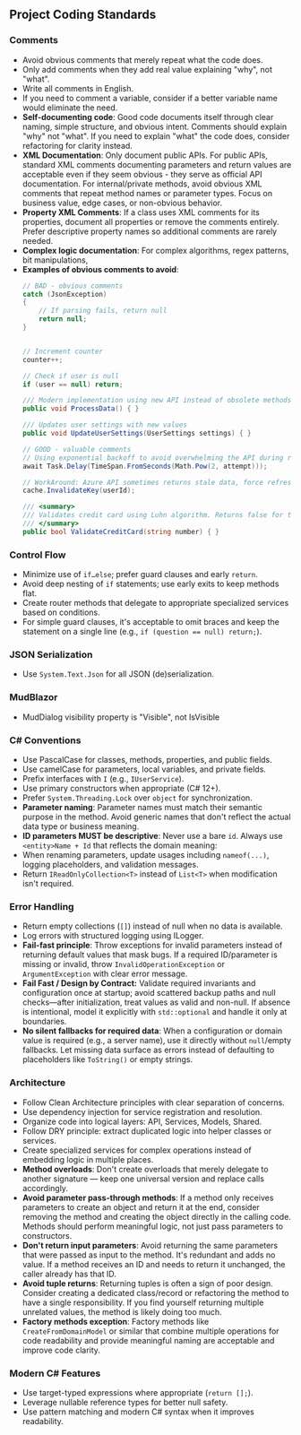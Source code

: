 ﻿## Project Coding Standards

### Comments
- Avoid obvious comments that merely repeat what the code does.
- Only add comments when they add real value explaining "why", not "what".
- Write all comments in English.
- If you need to comment a variable, consider if a better variable name would eliminate the need.
- **Self-documenting code**: Good code documents itself through clear naming, simple structure, and obvious intent. Comments should explain "why" not "what". If you need to explain "what" the code does, consider refactoring for clarity instead.
- **XML Documentation**: Only document public APIs. For public APIs, standard XML comments documenting parameters and return values are acceptable even if they seem obvious - they serve as official API documentation. For internal/private methods, avoid obvious XML comments that repeat method names or parameter types. Focus on business value, edge cases, or non-obvious behavior.
- **Property XML Comments**: If a class uses XML comments for its properties, document all properties or remove the comments entirely. Prefer descriptive property names so additional comments are rarely needed.
- **Complex logic documentation**: For complex algorithms, regex patterns, bit manipulations, 
- **Examples of obvious comments to avoid**:
  ```csharp
  // BAD - obvious comments
  catch (JsonException)
  {
      // If parsing fails, return null
      return null;
  }
  
  
  // Increment counter
  counter++;
  
  // Check if user is null
  if (user == null) return;
  
  /// Modern implementation using new API instead of obsolete methods
  public void ProcessData() { }
  
  /// Updates user settings with new values
  public void UpdateUserSettings(UserSettings settings) { }
  
  // GOOD - valuable comments
  // Using exponential backoff to avoid overwhelming the API during retries
  await Task.Delay(TimeSpan.FromSeconds(Math.Pow(2, attempt)));
  
  // WorkAround: Azure API sometimes returns stale data, force refresh after writes
  cache.InvalidateKey(userId);
  
  /// <summary>
  /// Validates credit card using Luhn algorithm. Returns false for test cards in development.
  /// </summary>
  public bool ValidateCreditCard(string number) { }

  ```

### Control Flow
- Minimize use of `if…else`; prefer guard clauses and early `return`.
- Avoid deep nesting of `if` statements; use early exits to keep methods flat.
- Create router methods that delegate to appropriate specialized services based on conditions.
- For simple guard clauses, it's acceptable to omit braces and keep the statement on a single line (e.g., `if (question == null) return;`).

### JSON Serialization
- Use `System.Text.Json` for all JSON (de)serialization.

### MudBlazor
- MudDialog visibility property is "Visible", not IsVisible

### C# Conventions
- Use PascalCase for classes, methods, properties, and public fields.
- Use camelCase for parameters, local variables, and private fields.
- Prefix interfaces with `I` (e.g., `IUserService`).
- Use primary constructors when appropriate (C# 12+).
- Prefer `System.Threading.Lock` over `object` for synchronization.
- **Parameter naming**: Parameter names must match their semantic purpose in the method. Avoid generic names that don't reflect the actual data type or business meaning.
- **ID parameters MUST be descriptive**: Never use a bare `id`. Always use `<entity>Name + Id` that reflects the domain meaning:
- When renaming parameters, update usages including `nameof(...)`, logging placeholders, and validation messages.
- Return `IReadOnlyCollection<T>` instead of `List<T>` when modification isn't required.

### Error Handling
- Return empty collections (`[]`) instead of null when no data is available.
- Log errors with structured logging using ILogger.
- **Fail-fast principle**: Throw exceptions for invalid parameters instead of returning default values that mask bugs. If a required ID/parameter is missing or invalid, throw `InvalidOperationException` or `ArgumentException` with clear error message.
- **Fail Fast / Design by Contract:** Validate required invariants and configuration once at startup; avoid scattered backup paths and null checks—after initialization, treat values as valid and non-null. If absence is intentional, model it explicitly with `std::optional` and handle it only at boundaries.
- **No silent fallbacks for required data**: When a configuration or domain value is required (e.g., a server name), use it directly without `null`/empty fallbacks. Let missing data surface as errors instead of defaulting to placeholders like `ToString()` or empty strings.

### Architecture
- Follow Clean Architecture principles with clear separation of concerns.
- Use dependency injection for service registration and resolution.
- Organize code into logical layers: API, Services, Models, Shared.
- Follow DRY principle: extract duplicated logic into helper classes or services.
- Create specialized services for complex operations instead of embedding logic in multiple places.
- **Method overloads**: Don't create overloads that merely delegate to another signature — keep one universal version and replace calls accordingly.
- **Avoid parameter pass-through methods**: If a method only receives parameters to create an object and return it at the end, consider removing the method and creating the object directly in the calling code. Methods should perform meaningful logic, not just pass parameters to constructors.
- **Don't return input parameters**: Avoid returning the same parameters that were passed as input to the method. It's redundant and adds no value. If a method receives an ID and needs to return it unchanged, the caller already has that ID.
- **Avoid tuple returns**: Returning tuples is often a sign of poor design. Consider creating a dedicated class/record or refactoring the method to have a single responsibility. If you find yourself returning multiple unrelated values, the method is likely doing too much.
- **Factory methods exception**: Factory methods like `CreateFromDomainModel` or similar that combine multiple operations for code readability and provide meaningful naming are acceptable and improve code clarity.

### Modern C# Features
- Use target-typed expressions where appropriate (`return [];`).
- Leverage nullable reference types for better null safety.
- Use pattern matching and modern C# syntax when it improves readability.
